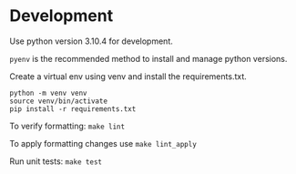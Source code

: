 # Development

Use python version 3.10.4 for development.  

`pyenv` is the recommended method to install and manage python versions.

Create a virtual env using venv and install the requirements.txt.
```
python -m venv venv
source venv/bin/activate
pip install -r requirements.txt
```

To verify formatting:
`make lint`
 
To apply formatting changes use `make lint_apply`

Run unit tests:
`make test`

